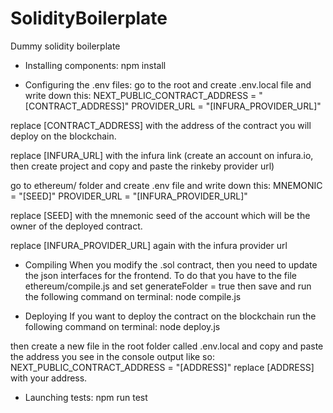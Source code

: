 # SolidityBoilerplate
Dummy solidity boilerplate

- Installing components:
npm install

- Configuring the .env files:
go to the root and create .env.local file and write down this:
NEXT_PUBLIC_CONTRACT_ADDRESS = "[CONTRACT_ADDRESS]"
PROVIDER_URL = "[INFURA_PROVIDER_URL]"

replace [CONTRACT_ADDRESS] with the address of the contract you will deploy on the blockchain.

replace [INFURA_URL] with the infura link (create an account on infura.io, then create project and copy and paste the rinkeby provider url)

go to ethereum/ folder and create .env file and write down this:
MNEMONIC = "[SEED]"
PROVIDER_URL = "[INFURA_PROVIDER_URL]"


replace [SEED] with the mnemonic seed of the account which will be the owner of the deployed contract.

replace [INFURA_PROVIDER_URL] again with the infura provider url

- Compiling
When you modify the .sol contract, then you need to update the json interfaces for the frontend. To do that you have to the file ethereum/compile.js and set generateFolder = true
then save and run the following command on terminal:
node compile.js

- Deploying
If you want to deploy the contract on the blockchain run the following command on terminal:
node deploy.js

then create a new file in the root folder called .env.local and copy and paste the  address you see in the console output like so:
NEXT_PUBLIC_CONTRACT_ADDRESS = "[ADDRESS]"
replace [ADDRESS] with your address.

- Launching tests:
npm run test

